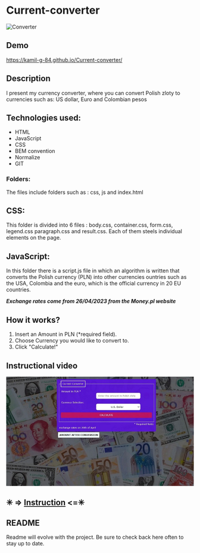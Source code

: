 # Current-converter

![Converter](https://media.giphy.com/media/v1.Y2lkPTc5MGI3NjExM2Y2MWRiNTUzMDdlMjRkMGJkZTkxNGYxOTI0OGE0YTkxMWM4NzRhYSZlcD12MV9pbnRlcm5hbF9naWZzX2dpZklkJmN0PWc/i85wKetLxZbtBk0BT7/giphy.gif) 

## Demo

https://kamil-g-84.github.io/Current-converter/

## Description

I present my currency converter, where you can convert Polish zloty to currencies such as: US dollar, Euro and Colombian pesos

## Technologies used:
- HTML
- JavaScript
- CSS
- BEM convention
- Normalize
- GIT

### Folders:
The files include folders such as : css, js and index.html

## CSS:
This folder is divided into 6 files : body.css, container.css, form.css, legend.css paragraph.css and result.css. Each of them steels individual elements on the page.

## JavaScript:
In this folder there is a script.js file in which an algorithm is written that converts the Polish currency (PLN) into other currencies ountries such as the USA, Colombia and the euro, which is the official currency in 20 EU countries.

***Exchange rates come from 26/04/2023 from the Money.pl website***

## How it works?
1. Insert an Amount in PLN (*required field).
2. Choose Currency you would like to convert to.
3. Click "Calculate!"

## Instructional video

![Current-converter](image/Calculate.JPG)

   ## ✳ => [Instruction](https://www.youtube.com/watch?v=ceeplai3Yx0) <=✳


## README
Readme will evolve with the project. Be sure to check back here often to stay up to date.
